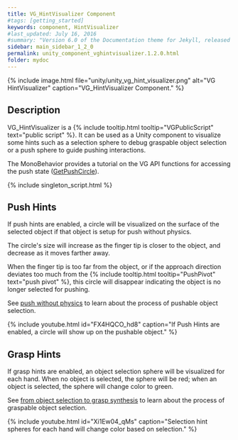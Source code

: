 ```yaml
---
title: VG_HintVisualizer Component
#tags: [getting_started]
keywords: component, HintVisualizer
#last_updated: July 16, 2016
#summary: "Version 6.0 of the Documentation theme for Jekyll, released July 4, 2016, implements relative links so you can view the files offline or on any server without configuring urls and baseurls. Additionally, you can store pages in subdirectories. Templates for alerts and images are available."
sidebar: main_sidebar_1_2_0
permalink: unity_component_vghintvisualizer.1.2.0.html
folder: mydoc
---
```


{% include image.html file="unity/unity_vg_hint_visualizer.png" alt="VG HintVisualizer" caption="VG_HintVisualizer Component." %}

## Description

VG_HintVisualizer is a {% include tooltip.html tooltip="VGPublicScript" text="public script" %}.
It can be used as a Unity component to visualize some hints such as a selection sphere to debug graspable object selection or a push sphere to guide pushing interactions.

The MonoBehavior provides a tutorial on the VG API functions for accessing the push state ([GetPushCircle](virtualgrasp_unityapi.1.2.0.html#getpushcircle)).

{% include singleton_script.html %}

## Push Hints

If push hints are enabled, a circle will be visualized on the surface of the selected object if that object is setup for push without physics. 

The circle's size will increase as the finger tip is closer to the object, and decrease as it moves farther away.

When the finger tip is too far from the object, or if the approach direction deviates too much from the {% include tooltip.html tooltip="PushPivot" text="push pivot" %}, this circle will disappear indicating the object is no longer selected for pushing.

See [push without physics](push_interaction.1.2.0.html#push-without-physics) to learn about the process of pushable object selection.

{% include youtube.html id="FX4HQCO_hd8" caption="If Push Hints are enabled, a circle will show up on the pushable object." %}

## Grasp Hints

If grasp hints are enabled, an object selection sphere will be visualized for each hand. When no object is selected, the sphere will be red; when an object is selected, the sphere will change color to green.

See [from object selection to grasp synthesis](grasp_interaction.1.2.0.html#from-object-selection-to-grasp-synthesis) to learn about the process of graspable object selection.


<!-- {% include image.html file="gifs/hintvisualizer.gif" width="100%" alt="VG_HintVisualizer" caption="Selection hint spheres for each hand will change color based on selection." %}  -->

{% include youtube.html id="Xi1Ew04_qMs" caption="Selection hint spheres for each hand will change color based on selection." %}
 
